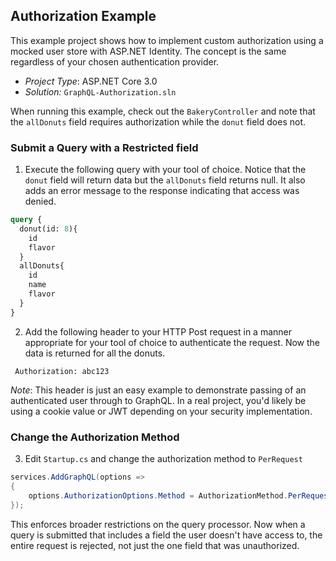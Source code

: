 ﻿## Authorization Example

This example project shows how to implement custom authorization using a mocked user store with ASP.NET Identity. The concept is the same regardless of your chosen authentication provider. 

* _Project Type_: ASP.NET Core 3.0
* _Solution:_ `GraphQL-Authorization.sln`


When running this example, check out the `BakeryController` and note that the `allDonuts` field requires authorization while the `donut` field does not.


### Submit a Query with a Restricted field

1. Execute the following query with your tool of choice. Notice that the `donut` field will return data but the `allDonuts` field returns null. It also adds an error message to the response indicating that access was denied.

```graphql
query {
  donut(id: 8){
    id
    flavor
  }
  allDonuts{
    id
    name
    flavor
  }
}
```


2. Add the following header to your HTTP Post request in a manner appropriate for your tool of choice to authenticate the request.  Now the data is returned for all the donuts.
```
 Authorization: abc123
 ```

 _Note_: This header is just an easy example to demonstrate passing of an authenticated user through to GraphQL.  In a real project, you'd likely be using a cookie value or JWT depending on your security implementation.
  

### Change the Authorization Method
3. Edit `Startup.cs` and change the authorization method to `PerRequest`

```csharp
services.AddGraphQL(options =>
{
    options.AuthorizationOptions.Method = AuthorizationMethod.PerRequest;
});
```

This enforces broader restrictions on the query processor.  Now when a query is submitted that includes a field the user doesn't have access to, the entire request is rejected, not just the one field that was unauthorized.
